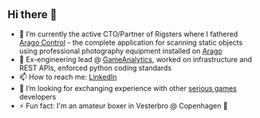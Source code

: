 ## Hi there 👋


- 🔭 I’m currently the active CTO/Partner of Rigsters where I fathered [Arago Control](https://rigsters.com/arago/docs/overview/) - the complete application for scanning static objects using professional photography equipment installed on [Arago](https://rigsters.com/arago/)
- 💬 Ex-engineering lead @ [GameAnalytics](https://gameanalytics.com/), worked on infrastructure and REST APIs, enforced python coding standards
- 📫 How to reach me: [LinkedIn](https://www.linkedin.com/in/cristian-bercu-32020683/)
- 👯 I’m looking for exchanging experience with other [serious games](https://en.wikipedia.org/wiki/Serious_game) developers
- ⚡ Fun fact: I'm an amateur boxer in Vesterbro @ Copenhagen 🥊
